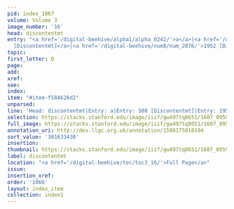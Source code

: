 ```yaml
---
pid: index_1067
volume: Volume 3
image_number: '16'
head: discontentmt
entry: "<a href='/digital-beehive/alpha1/alpha_0242/'>a</a>|<a href='/digital-beehive/num3/num_0639/'>508
  [Discontentmt]</a>|<a href='/digital-beehive/num8/num_2876/'>1952 [Discontentmt]</a>"
topic:
first_letter: D
page:
add:
xref:
see:
index:
item: "#item-f584626d2"
unparsed:
line: 'Head: discontentmt|Entry: a|Entry: 508 [Discontentmt]|Entry: 1952 [Discontentmt]|#item-f584626d2'
selection: https://stacks.stanford.edu/image/iiif/gw497tq8651/1607_0959/1799,3430,733,117/full/0/default.jpg
full_image: https://stacks.stanford.edu/image/iiif/gw497tq8651/1607_0959/full/full/0/default.jpg
annotation_uri: http://dev.llgc.org.uk/annotation/1508175010104
sort_value: '301633430'
insertion:
thumbnail: https://stacks.stanford.edu/image/iiif/gw497tq8651/1607_0959/1799,3430,733,117/150,/0/default.jpg
label: discontentmt
location: "<a href='/digital-beehive/toc/toc3_16/'>Full Page</a>"
issue:
insertion_xref:
order: '1066'
layout: index_item
collection: index1
---
```


